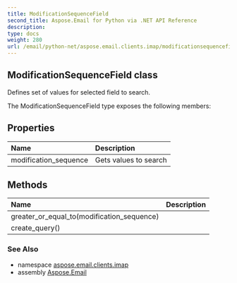 ```yaml
---
title: ModificationSequenceField
second_title: Aspose.Email for Python via .NET API Reference
description: 
type: docs
weight: 280
url: /email/python-net/aspose.email.clients.imap/modificationsequencefield/
---
```


## ModificationSequenceField class

Defines set of values for selected field to search.

The ModificationSequenceField type exposes the following members:
## Properties
| Name | Description |
| :- | :- |
|modification_sequence|Gets values to search|
## Methods
| Name | Description |
| :- | :- |
|greater_or_equal_to(modification_sequence)|  |
|create_query()|  |

### See Also

* namespace [aspose.email.clients.imap](/email/python-net/aspose.email.clients.imap/)
* assembly [Aspose.Email](/slides/python-net/)

